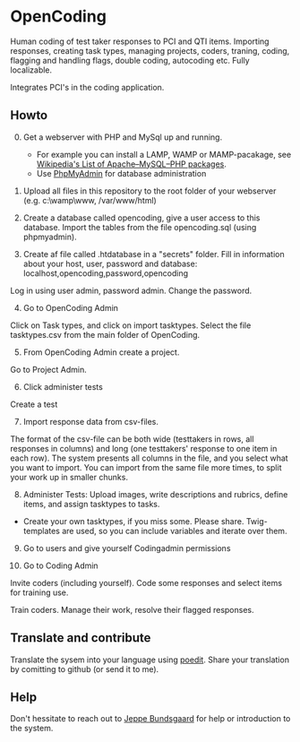 # OpenCoding
Human coding of test taker responses to PCI and QTI items. Importing responses, creating task types, managing projects, coders, traning, coding, flagging and handling flags, double coding, autocoding etc. Fully localizable.

Integrates PCI's in the coding application.

## Howto
0. Get a webserver with PHP and MySql up and running. 
	* For example you can install a LAMP, WAMP or MAMP-pacakage, see [Wikipedia's List of Apache–MySQL–PHP packages](https://en.wikipedia.org/wiki/List_of_Apache%E2%80%93MySQL%E2%80%93PHP_packages).
	* Use [PhpMyAdmin](https://www.phpmyadmin.net/) for database administration

1. Upload all files in this repository to the root folder of your webserver (e.g. c:\wamp\www, /var/www/html)
	
2. Create a database called opencoding, give a user access to this database. Import the tables from the file opencoding.sql (using phpmyadmin). 

3. Create af file called .htdatabase in a "secrets" folder. Fill in information about your host, user, password and database: localhost,opencoding,password,opencoding

Log in using user admin, password admin. Change the password.

4. Go to OpenCoding Admin

Click on Task types, and click on import tasktypes. Select the file tasktypes.csv from the main folder of OpenCoding. 


5. From OpenCoding Admin create a project.

Go to Project Admin.

6. Click administer tests

Create a test

7. Import response data from csv-files.

The format of the csv-file can be both wide (testtakers in rows, all responses in columns) and long (one testtakers' response to one item in each row). The system presents all columns in the file, and you select what you want to import. You can import from the same file more times, to split your work up in smaller chunks.

8. Administer Tests: Upload images, write descriptions and rubrics, define items, and assign tasktypes to tasks.

- Create your own tasktypes, if you miss some. Please share. Twig-templates are used, so you can include variables and iterate over them.

9. Go to users and give yourself Codingadmin permissions

10. Go to Coding Admin

Invite coders (including yourself). Code some responses and select items for training use. 

Train coders. Manage their work, resolve their flagged responses.

## Translate and contribute
Translate the sysem into your language using [poedit](https://poedit.net/). Share your translation by comitting to github (or send it to me).

## Help
Don't hessitate to reach out to [Jeppe Bundsgaard](mailto:jebu@edu.au.dk) for help or introduction to the system.
